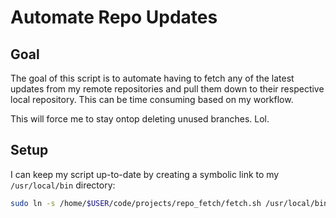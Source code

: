 # Automate Repo Updates

## **Goal**

The goal of this script is to automate having to fetch any of the latest updates from my remote repositories and pull them down to their respective local repository. This can be time consuming based on my workflow.

This will force me to stay ontop deleting unused branches. Lol.

## **Setup**

I can keep my script up-to-date by creating a symbolic link to my `/usr/local/bin` directory:

```bash
sudo ln -s /home/$USER/code/projects/repo_fetch/fetch.sh /usr/local/bin/fetch.sh
```
